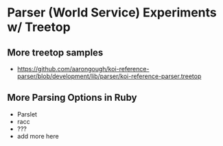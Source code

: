 #  Parser (World Service) Experiments  w/ Treetop 






## More treetop samples

- <https://github.com/aarongough/koi-reference-parser/blob/development/lib/parser/koi-reference-parser.treetop>



## More Parsing Options in Ruby

-  Parslet 
-  racc
-  ???
-  add more here